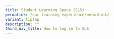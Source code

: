 ```yaml
---
title: Student Learning Space (SLS)
permalink: /our-learning-experience/permalink/
variant: tiptap
description: ""
third_nav_title: How to log in to SLS
---
```

